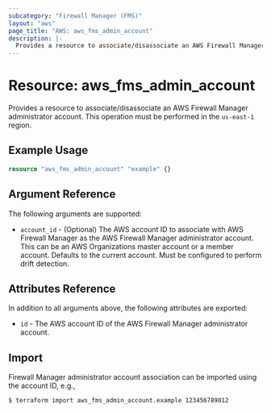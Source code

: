 ```yaml
---
subcategory: "Firewall Manager (FMS)"
layout: "aws"
page_title: "AWS: aws_fms_admin_account"
description: |-
  Provides a resource to associate/disassociate an AWS Firewall Manager administrator account
---
```


# Resource: aws_fms_admin_account

Provides a resource to associate/disassociate an AWS Firewall Manager administrator account. This operation must be performed in the `us-east-1` region.

## Example Usage

```terraform
resource "aws_fms_admin_account" "example" {}
```

## Argument Reference

The following arguments are supported:

* `account_id` - (Optional) The AWS account ID to associate with AWS Firewall Manager as the AWS Firewall Manager administrator account. This can be an AWS Organizations master account or a member account. Defaults to the current account. Must be configured to perform drift detection.

## Attributes Reference

In addition to all arguments above, the following attributes are exported:

* `id` - The AWS account ID of the AWS Firewall Manager administrator account.

## Import

Firewall Manager administrator account association can be imported using the account ID, e.g.,

```
$ terraform import aws_fms_admin_account.example 123456789012
```
